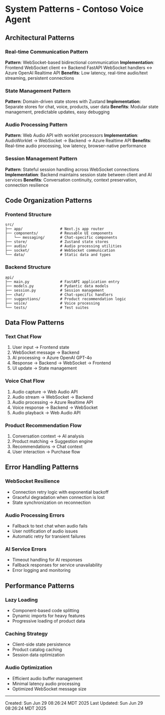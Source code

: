 # System Patterns - Contoso Voice Agent

## Architectural Patterns

### Real-time Communication Pattern
**Pattern**: WebSocket-based bidirectional communication
**Implementation**: Frontend WebSocket client ↔ Backend FastAPI WebSocket handlers ↔ Azure OpenAI Realtime API
**Benefits**: Low latency, real-time audio/text streaming, persistent connections

### State Management Pattern
**Pattern**: Domain-driven state stores with Zustand
**Implementation**: Separate stores for chat, voice, products, user data
**Benefits**: Modular state management, predictable updates, easy debugging

### Audio Processing Pattern
**Pattern**: Web Audio API with worklet processors
**Implementation**: AudioWorklet → WebSocket → Backend → Azure Realtime API
**Benefits**: Real-time audio processing, low latency, browser-native performance

### Session Management Pattern
**Pattern**: Stateful session handling across WebSocket connections
**Implementation**: Backend maintains session state between client and AI services
**Benefits**: Conversation continuity, context preservation, connection resilience

## Code Organization Patterns

### Frontend Structure
```
src/
├── app/                 # Next.js app router
├── components/          # Reusable UI components
│   └── messaging/       # Chat-specific components
├── store/               # Zustand state stores
├── audio/               # Audio processing utilities
├── socket/              # WebSocket communication
└── data/                # Static data and types
```

### Backend Structure
```
api/
├── main.py              # FastAPI application entry
├── models.py            # Pydantic data models
├── session.py           # Session management
├── chat/                # Chat-specific handlers
├── suggestions/         # Product recommendation logic
├── voice/               # Voice processing
└── tests/               # Test suites
```

## Data Flow Patterns

### Text Chat Flow
1. User input → Frontend state
2. WebSocket message → Backend
3. AI processing → Azure OpenAI GPT-4o
4. Response → Backend → WebSocket → Frontend
5. UI update → State management

### Voice Chat Flow
1. Audio capture → Web Audio API
2. Audio stream → WebSocket → Backend
3. Audio processing → Azure Realtime API
4. Voice response → Backend → WebSocket
5. Audio playback → Web Audio API

### Product Recommendation Flow
1. Conversation context → AI analysis
2. Product matching → Suggestion engine
3. Recommendations → Chat context
4. User interaction → Purchase flow

## Error Handling Patterns

### WebSocket Resilience
- Connection retry logic with exponential backoff
- Graceful degradation when connection is lost
- State synchronization on reconnection

### Audio Processing Errors
- Fallback to text chat when audio fails
- User notification of audio issues
- Automatic retry for transient failures

### AI Service Errors
- Timeout handling for AI responses
- Fallback responses for service unavailability
- Error logging and monitoring

## Performance Patterns

### Lazy Loading
- Component-based code splitting
- Dynamic imports for heavy features
- Progressive loading of product data

### Caching Strategy
- Client-side state persistence
- Product catalog caching
- Session data optimization

### Audio Optimization
- Efficient audio buffer management
- Minimal latency audio processing
- Optimized WebSocket message size

---
Created: Sun
Jun
29
08:26:24
MDT
2025
Last Updated: Sun
Jun
29
08:26:24
MDT
2025

